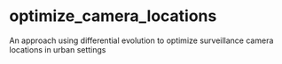 # optimize_camera_locations
An approach using differential evolution to optimize surveillance camera locations in urban settings
